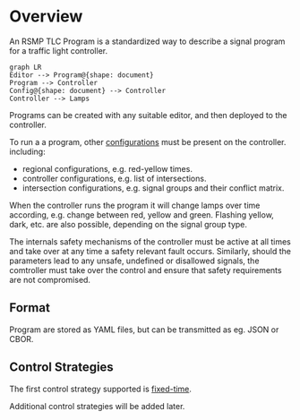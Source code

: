 # Overview
An RSMP TLC Program is a standardized way to describe a signal program for a traffic light controller.

```mermaid
graph LR
Editor --> Program@{shape: document}
Program --> Controller
Config@{shape: document} --> Controller
Controller --> Lamps
```

Programs can be created with any suitable editor, and then deployed to the controller.

To run a a program, other [configurations](configurations.md) must be present on the controller. including:
- regional configurations, e.g. red-yellow times.
- controller configurations, e.g. list of intersections.
- intersection configurations, e.g. signal groups and their conflict matrix.

When the controller runs the program it will change lamps over time according, e.g. change 
between red, yellow and green. Flashing yellow, dark, etc. are also possible, depending
on the signal group type.

The internals safety mechanisms of the controller must be active at all times and take over at any time a safety
relevant fault occurs. Similarly, should the parameters lead to any unsafe, undefined or disallowed signals,
the comtroller must take over the control and ensure that safety requirements are not compromised.

## Format
Program are stored as YAML files, but can be transmitted as eg. JSON or CBOR.

## Control Strategies
The first control strategy supported is [fixed-time](fixed_time.md).

Additional control strategies will be added later.

